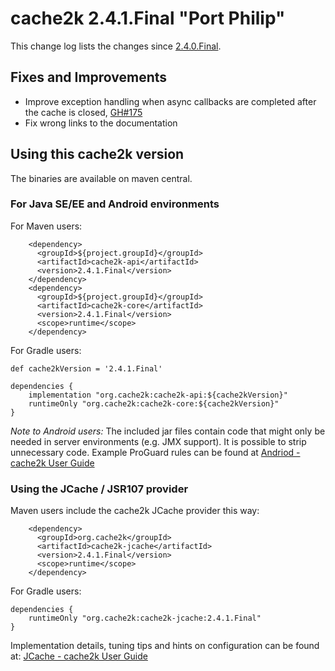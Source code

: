 # cache2k 2.4.1.Final "Port Philip"

This change log lists the changes since [2.4.0.Final](/2/4.0.Final.html).

## Fixes and Improvements

- Improve exception handling when async callbacks are completed after the
  cache is closed, [GH#175](https://github.com/cache2k/cache2k/issues/175)
- Fix wrong links to the documentation

## Using this cache2k version

The binaries are available on maven central.

### For Java SE/EE and Android environments

For Maven users:

````
    <dependency>
      <groupId>${project.groupId}</groupId>
      <artifactId>cache2k-api</artifactId>
      <version>2.4.1.Final</version>
    </dependency>
    <dependency>
      <groupId>${project.groupId}</groupId>
      <artifactId>cache2k-core</artifactId>
      <version>2.4.1.Final</version>
      <scope>runtime</scope>
    </dependency>
````

For Gradle users:

````
def cache2kVersion = '2.4.1.Final'

dependencies {
    implementation "org.cache2k:cache2k-api:${cache2kVersion}"
    runtimeOnly "org.cache2k:cache2k-core:${cache2kVersion}"
}
````

_Note to Android users:_ The included jar files contain code that might only be needed in server environments (e.g. JMX support).
It is possible to strip unnecessary code. Example ProGuard rules can be found at [Andriod - cache2k User Guide](https://cache2k.org/docs/latest/user-guide.html#android)

### Using the JCache / JSR107 provider

Maven users include the cache2k JCache provider this way:

````
    <dependency>
      <groupId>org.cache2k</groupId>
      <artifactId>cache2k-jcache</artifactId>
      <version>2.4.1.Final</version>
      <scope>runtime</scope>
    </dependency>
````

For Gradle users:

````
dependencies {
    runtimeOnly "org.cache2k:cache2k-jcache:2.4.1.Final"
}
````

Implementation details, tuning tips and hints on configuration can be found at: [JCache - cache2k User Guide](https://cache2k.org/docs/latest/user-guide.html#jcache)

